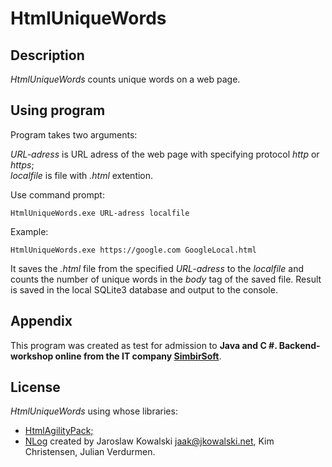 # HtmlUniqueWords

## Description 

_HtmlUniqueWords_ counts unique words on a web page.

## Using program

Program takes two arguments:

_URL-adress_ is URL adress of the web page with specifying protocol _http_ or _https_;<br/>
_localfile_ is file with _.html_ extention.

Use command prompt:

    HtmlUniqueWords.exe URL-adress localfile



Example:

    HtmlUniqueWords.exe https://google.com GoogleLocal.html

It saves the *.html* file from the specified _URL-adress_ to the _localfile_
and counts the number of unique words in the *body* tag of the saved file.
Result is saved in the  local SQLite3 database and output to the console.

## Appendix

This program was created as test for admission to **Java and C #. Backend-workshop online from the IT company [SimbirSoft](https://www.simbirsoft.com/)**.

## License

_HtmlUniqueWords_ using whose libraries:

- [HtmlAgilityPack;](https://github.com/zzzprojects/html-agility-pack)
- [NLog](https://github.com/NLog/NLog) created by Jaroslaw Kowalski <jaak@jkowalski.net>, Kim Christensen, Julian Verdurmen.

